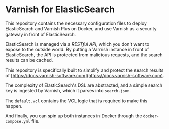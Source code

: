 # Varnish for ElasticSearch
This repository contains the necessary configuration files to deploy ElasticSearch and Varnish Plus on Docker, and use Varnish as a security gateway in front of ElasticSearch.

ElasticSearch is managed via a *RESTful API*, which you don't want to expose to the outside world. By putting a Varnish instance in front of ElasticSearch, the API is protected from malicious requests, and the search results can be cached.

This repository is specifically built to simplify and protect the search results of [https://docs.varnish-software.com](https://docs.varnish-software.com).

The complexity of ElasticSearch's DSL are abstracted, and a simple search key is ingested by Varnish, which it parses into `search.json`.

The `default.vcl` contains the VCL logic that is required to make this happen.

And finally, you can spin up both instances in Docker through the `docker-compose.yml` file.
